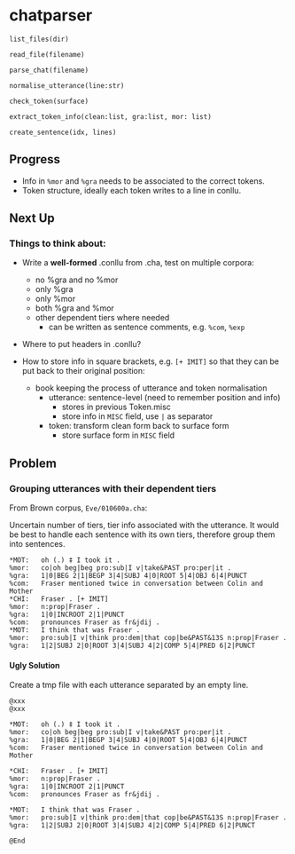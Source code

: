 # chatparser

```
list_files(dir)

read_file(filename)

parse_chat(filename)

normalise_utterance(line:str)

check_token(surface)

extract_token_info(clean:list, gra:list, mor: list)

create_sentence(idx, lines)

```


## Progress

* Info in `%mor` and `%gra` needs to be associated to the correct tokens.
* Token structure, ideally each token writes to a line in conllu.

## Next Up


### Things to think about:

* Write a **well-formed** .conllu from .cha, test on multiple corpora:
    - no %gra and no %mor
    - only %gra
    - only %mor
    - both %gra and %mor
    - other dependent tiers where needed
        + can be written as sentence comments, e.g. `%com`, `%exp`

* Where to put headers in .conllu?

* How to store info in square brackets, e.g. `[+ IMIT]` so that they can be put back to their original position:
    - book keeping the process of utterance and token normalisation
        + utterance: sentence-level (need to remember position and info)
            * stores in previous Token.misc
            * store info in `MISC` field, use `|` as separator
        + token: transform clean form back to surface form
            * store surface form in `MISC` field


## Problem

### Grouping utterances with their dependent tiers

From Brown corpus, `Eve/010600a.cha`:

Uncertain number of tiers, tier info associated with the utterance.
It would be best to handle each sentence with its own tiers, therefore group them into sentences. 
```
*MOT:   oh (.) ‡ I took it .
%mor:   co|oh beg|beg pro:sub|I v|take&PAST pro:per|it .
%gra:   1|0|BEG 2|1|BEGP 3|4|SUBJ 4|0|ROOT 5|4|OBJ 6|4|PUNCT
%com:   Fraser mentioned twice in conversation between Colin and Mother
*CHI:   Fraser . [+ IMIT]
%mor:   n:prop|Fraser .
%gra:   1|0|INCROOT 2|1|PUNCT
%com:   pronounces Fraser as fr&jdij .
*MOT:   I think that was Fraser .
%mor:   pro:sub|I v|think pro:dem|that cop|be&PAST&13S n:prop|Fraser .
%gra:   1|2|SUBJ 2|0|ROOT 3|4|SUBJ 4|2|COMP 5|4|PRED 6|2|PUNCT
```

#### Ugly Solution

Create a tmp file with each utterance separated by an empty line.

```
@xxx
@xxx

*MOT:   oh (.) ‡ I took it .
%mor:   co|oh beg|beg pro:sub|I v|take&PAST pro:per|it .
%gra:   1|0|BEG 2|1|BEGP 3|4|SUBJ 4|0|ROOT 5|4|OBJ 6|4|PUNCT
%com:   Fraser mentioned twice in conversation between Colin and Mother

*CHI:   Fraser . [+ IMIT]
%mor:   n:prop|Fraser .
%gra:   1|0|INCROOT 2|1|PUNCT
%com:   pronounces Fraser as fr&jdij .

*MOT:   I think that was Fraser .
%mor:   pro:sub|I v|think pro:dem|that cop|be&PAST&13S n:prop|Fraser .
%gra:   1|2|SUBJ 2|0|ROOT 3|4|SUBJ 4|2|COMP 5|4|PRED 6|2|PUNCT

@End

```



